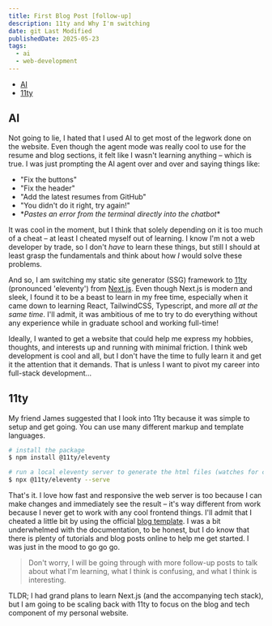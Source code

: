 ```yaml
---
title: First Blog Post [follow-up]
description: 11ty and Why I'm switching
date: git Last Modified
publishedDate: 2025-05-23
tags:
  - ai
  - web-development
---
```


<!--toc:start-->

- [AI](#ai)
- [11ty](#11ty)
<!--toc:end-->

## AI

Not going to lie, I hated that I used AI to get most of the legwork done on the
website. Even though the agent mode was really cool to use for the resume and
blog sections, it felt like I wasn't learning anything – which is true. I was
just prompting the AI agent over and over and saying things like:

- "Fix the buttons"
- "Fix the header"
- "Add the latest resumes from GitHub"
- "You didn't do it right, try again!"
- \*_Pastes an error from the terminal directly into the chatbot_\*

It was cool in the moment, but I think that solely depending on it is too much
of a cheat – at least I cheated myself out of learning. I know I'm not a web
developer by trade, so I don't _have_ to learn these things, but still I should
at least grasp the fundamentals and think about how _I_ would solve these
problems.

And so, I am switching my static site generator (SSG) framework to
[11ty](https://www.11ty.dev/) (pronounced 'eleventy') from
[Next.js](https://nextjs.org/). Even though Next.js is modern and sleek, I
found it to be a beast to learn in my free time, especially when it came down to
learning React, TailwindCSS, Typescript, and more _all at the same time_. I'll
admit, it was ambitious of me to try to do everything without any experience
while in graduate school and working full-time!

Ideally, I wanted to get a website that could help me express my hobbies,
thoughts, and interests up and running with minimal friction. I think web
development is cool and all, but I don't have the time to fully learn it and get
it the attention that it demands. That is unless I want to pivot my career into
full-stack development...

## 11ty

My friend James suggested that I look into 11ty because it was simple to setup
and get going. You can use many different markup and template languages.

```bash
# install the package
$ npm install @11ty/eleventy

# run a local eleventy server to generate the html files (watches for changes)
$ npx @11ty/eleventy --serve
```

That's it. I love how fast and responsive the web server is too because I can
make changes and immediately see the result – it's way different from work
because I never get to work with any cool frontend things. I'll admit that I
cheated a little bit by using the official [blog
template](https://github.com/11ty/eleventy-base-blog). I was a bit underwhelmed
with the documentation, to be honest, but I do know that there is plenty of
tutorials and blog posts online to help me get started. I was just in the mood
to go go go.

> Don't worry, I will be going through with more follow-up posts to talk about
> what I'm learning, what I think is confusing, and what I think is interesting.

TLDR; I had grand plans to learn Next.js (and the accompanying tech stack), but
I am going to be scaling back with 11ty to focus on the blog and tech component
of my personal website.
